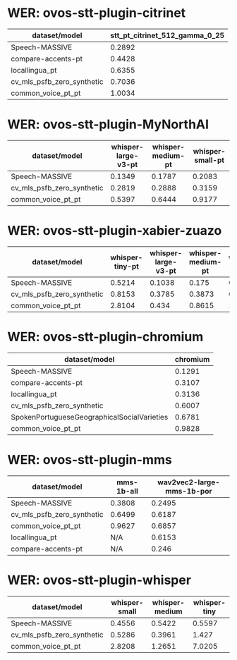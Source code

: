 
# WER: ovos-stt-plugin-citrinet
|dataset/model|stt_pt_citrinet_512_gamma_0_25|
|-|-|
| Speech-MASSIVE | 0.2892 |
| compare-accents-pt | 0.4428 |
| locallingua_pt | 0.6355 |
| cv_mls_psfb_zero_synthetic | 0.7036 |
| common_voice_pt_pt | 1.0034 |


# WER: ovos-stt-plugin-MyNorthAI
|dataset/model|whisper-large-v3-pt|whisper-medium-pt|whisper-small-pt|
|-|-|-|-|
| Speech-MASSIVE | 0.1349 | 0.1787 | 0.2083 |
| cv_mls_psfb_zero_synthetic | 0.2819 | 0.2888 | 0.3159 |
| common_voice_pt_pt | 0.5397 | 0.6444 | 0.9177 |


# WER: ovos-stt-plugin-xabier-zuazo
|dataset/model|whisper-tiny-pt|whisper-large-v3-pt|whisper-medium-pt|whisper-small-pt|
|-|-|-|-|-|
| Speech-MASSIVE | 0.5214 | 0.1038 | 0.175 | 0.2155 |
| cv_mls_psfb_zero_synthetic | 0.8153 | 0.3785 | 0.3873 | 0.4358 |
| common_voice_pt_pt | 2.8104 | 0.434 | 0.8615 | 1.2372 |


# WER: ovos-stt-plugin-chromium
|dataset/model|chromium|
|-|-|
| Speech-MASSIVE | 0.1291 |
| compare-accents-pt | 0.3107 |
| locallingua_pt | 0.3136 |
| cv_mls_psfb_zero_synthetic | 0.6007 |
| SpokenPortugueseGeographicalSocialVarieties | 0.6781 |
| common_voice_pt_pt | 0.9828 |


# WER: ovos-stt-plugin-mms
|dataset/model|mms-1b-all|wav2vec2-large-mms-1b-por|
|-|-|-|
| Speech-MASSIVE | 0.3808 | 0.2495 |
| cv_mls_psfb_zero_synthetic | 0.6499 | 0.6187 |
| common_voice_pt_pt | 0.9627 | 0.6857 |
| locallingua_pt | N/A | 0.6153 |
| compare-accents-pt | N/A | 0.246 |


# WER: ovos-stt-plugin-whisper
|dataset/model|whisper-small|whisper-medium|whisper-tiny|
|-|-|-|-|
| Speech-MASSIVE | 0.4556 | 0.5422 | 0.5597 |
| cv_mls_psfb_zero_synthetic | 0.5286 | 0.3961 | 1.427 |
| common_voice_pt_pt | 2.8208 | 1.2651 | 7.0205 |
